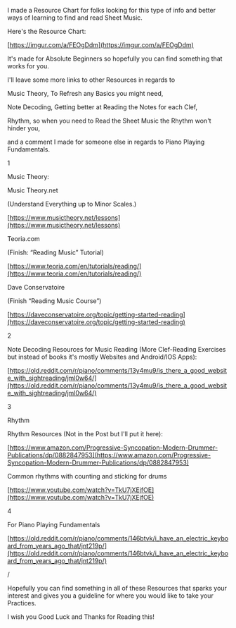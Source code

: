 I made a Resource Chart for folks looking for this type of info and better ways of learning to find and read Sheet Music.

Here's the Resource Chart:

[https://imgur.com/a/FEOgDdm](https://imgur.com/a/FEOgDdm)

It's made for Absolute Beginners so hopefully you can find something that works for you.

I'll leave some more links to other Resources in regards to

Music Theory, To Refresh any Basics you might need,

Note Decoding, Getting better at Reading the Notes for each Clef,

Rhythm, so when you need to Read the Sheet Music the Rhythm won't hinder you,

and a comment I made for someone else in regards to Piano Playing Fundamentals.

1

Music Theory:

Music Theory.net

(Understand Everything up to Minor Scales.)

[https://www.musictheory.net/lessons](https://www.musictheory.net/lessons)

Teoria.com

(Finish: “Reading Music” Tutorial)

[https://www.teoria.com/en/tutorials/reading/](https://www.teoria.com/en/tutorials/reading/)

Dave Conservatoire

(Finish “Reading Music Course”)

[https://daveconservatoire.org/topic/getting-started-reading](https://daveconservatoire.org/topic/getting-started-reading)

2

Note Decoding Resources for Music Reading (More Clef-Reading Exercises but instead of books it's mostly Websites and Android/IOS Apps):

[https://old.reddit.com/r/piano/comments/13y4mu9/is_there_a_good_website_with_sightreading/jml0w64/](https://old.reddit.com/r/piano/comments/13y4mu9/is_there_a_good_website_with_sightreading/jml0w64/)

3

Rhythm

Rhythm Resources (Not in the Post but I'll put it here):

[https://www.amazon.com/Progressive-Syncopation-Modern-Drummer-Publications/dp/0882847953](https://www.amazon.com/Progressive-Syncopation-Modern-Drummer-Publications/dp/0882847953)

Common rhythms with counting and sticking for drums

[https://www.youtube.com/watch?v=TkU7jXEjfOE](https://www.youtube.com/watch?v=TkU7jXEjfOE)

4

For Piano Playing Fundamentals

[https://old.reddit.com/r/piano/comments/146btvk/i_have_an_electric_keyboard_from_years_ago_that/jnt219p/](https://old.reddit.com/r/piano/comments/146btvk/i_have_an_electric_keyboard_from_years_ago_that/jnt219p/)

/

Hopefully you can find something in all of these Resources that sparks your interest and gives you a guideline for where you would like to take your Practices.

I wish you Good Luck and Thanks for Reading this!
